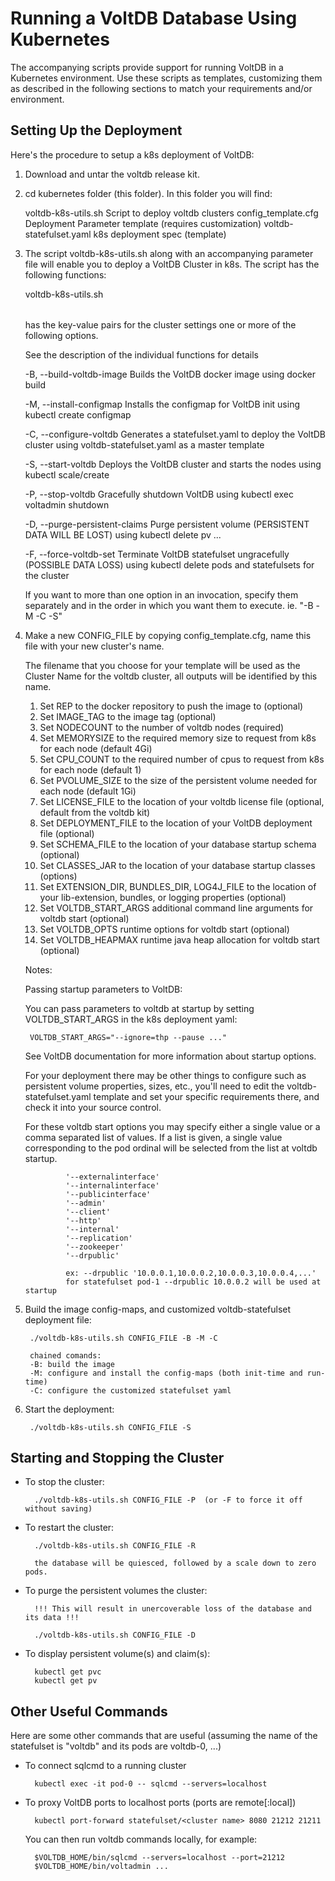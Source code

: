 [comment]: # (This file is part of VoltDB.)
[comment]: # (Copyright © 2008-2018 VoltDB Inc.)

# Running a VoltDB Database Using Kubernetes

The accompanying scripts provide support for running VoltDB in a Kubernetes environment.
Use these scripts as templates, customizing them as described in the following sections
to match your requirements and/or environment.

## Setting Up the Deployment

Here's the procedure to setup a k8s deployment of VoltDB:

1. Download and untar the voltdb release kit.

2. cd kubernetes folder (this folder). In this folder you will find:

    voltdb-k8s-utils.sh             Script to deploy voltdb clusters
    config_template.cfg             Deployment Parameter template (requires customization)
    voltdb-statefulset.yaml         k8s deployment spec (template)


3. The script voltdb-k8s-utils.sh along with an accompanying parameter file will enable you to deploy a VoltDB Cluster
   in k8s. The script has the following functions:

    voltdb-k8s-utils.sh <cluster-parameter-file> <option>

    <cluster-parameter-file> has the key-value pairs for the cluster settings
    <options> one or more of the following options.

    See the description of the individual functions for details

    -B, --build-voltdb-image        Builds the VoltDB docker image using docker build

    -M, --install-configmap         Installs the configmap for VoltDB init using kubectl create configmap

    -C, --configure-voltdb          Generates a statefulset.yaml to deploy the VoltDB cluster using
                                    voltdb-statefulset.yaml as a master template

    -S, --start-voltdb              Deploys the VoltDB cluster and starts the nodes using kubectl scale/create

    -P, --stop-voltdb               Gracefully shutdown VoltDB using kubectl exec voltadmin shutdown

    -D, --purge-persistent-claims   Purge persistent volume (PERSISTENT DATA WILL BE LOST)
                                    using kubectl delete pv ...

    -F, --force-voltdb-set          Terminate VoltDB statefulset ungracefully (POSSIBLE DATA LOSS)
                                    using kubectl delete pods and statefulsets for the cluster

    If you want to more than one option in an invocation, specify them separately and in the order
    in which you want them to execute. ie. "-B -M -C -S"



4. Make a new CONFIG_FILE by copying config_template.cfg, name this file with your new cluster's name.

    The filename that you choose for your template will be used as the Cluster Name for the voltdb cluster,
    all outputs will be identified by this name.

    1. Set REP to the docker repository to push the image to (optional)
    2. Set IMAGE_TAG to the image tag (optional)
    3. Set NODECOUNT to the number of voltdb nodes (required)
    4. Set MEMORYSIZE to the required memory size to request from k8s for each node (default 4Gi)
    5. Set CPU_COUNT to the required number of cpus to request from k8s for each node (default 1)
    6. Set PVOLUME_SIZE to the size of the persistent volume needed for each node (default 1Gi)
    7. Set LICENSE_FILE to the location of your voltdb license file (optional, default from the voltdb kit)
    8. Set DEPLOYMENT_FILE to the location of your VoltDB deployment file (optional)
    9. Set SCHEMA_FILE to the location of your database startup schema (optional)
   10. Set CLASSES_JAR to the location of your database startup classes (options)
   11. Set EXTENSION_DIR, BUNDLES_DIR, LOG4J_FILE  to the location of your lib-extension, bundles, or logging properties (optional)
   12. Set VOLTDB_START_ARGS additional command line arguments for voltdb start (optional)
   13. Set VOLTDB_OPTS runtime options for voltdb start (optional)
   14. Set VOLTDB_HEAPMAX runtime java heap allocation for voltdb start (optional)

    Notes:

    Passing startup parameters to VoltDB:

    You can pass parameters to voltdb at startup by setting VOLTDB_START_ARGS in the k8s deployment yaml:

        VOLTDB_START_ARGS="--ignore=thp --pause ..."

    See VoltDB documentation for more information about startup options.

    For your deployment there may be other things to configure such as persistent volume properties, sizes, etc.,
    you'll need to edit the voltdb-statefulset.yaml template and set your specific requirements there, and check
    it into your source control.

    For these voltdb start options you may specify either a single value or a comma separated list of values.
    If a list is given, a single value corresponding to the pod ordinal will be selected from the list
    at voltdb startup.

                '--externalinterface'
                '--internalinterface'
                '--publicinterface'
                '--admin'
                '--client'
                '--http'
                '--internal'
                '--replication'
                '--zookeeper'
                '--drpublic'

                ex: --drpublic '10.0.0.1,10.0.0.2,10.0.0.3,10.0.0.4,...'
                for statefulset pod-1 --drpublic 10.0.0.2 will be used at startup


5. Build the image config-maps, and customized voltdb-statefulset deployment file:

        ./voltdb-k8s-utils.sh CONFIG_FILE -B -M -C

        chained comands:
        -B: build the image
        -M: configure and install the config-maps (both init-time and run-time)
        -C: configure the customized statefulset yaml

6. Start the deployment:

        ./voltdb-k8s-utils.sh CONFIG_FILE -S


## Starting and Stopping the Cluster

* To stop the cluster:

        ./voltdb-k8s-utils.sh CONFIG_FILE -P  (or -F to force it off without saving)

* To restart the cluster:

        ./voltdb-k8s-utils.sh CONFIG_FILE -R

        the database will be quiesced, followed by a scale down to zero pods.

* To purge the persistent volumes the cluster:

        !!! This will result in unercoverable loss of the database and its data !!!

        ./voltdb-k8s-utils.sh CONFIG_FILE -D

* To display persistent volume(s) and claim(s):

        kubectl get pvc
        kubectl get pv


## Other Useful Commands

Here are some other commands that are useful (assuming the name of the statefulset is "voltdb" and its pods are voltdb-0, ...)

* To connect sqlcmd to a running cluster

        kubectl exec -it pod-0 -- sqlcmd --servers=localhost

* To proxy VoltDB ports to localhost ports (ports are remote[:local])

        kubectl port-forward statefulset/<cluster name> 8080 21212 21211

   You can then run voltdb commands locally, for example:

        $VOLTDB_HOME/bin/sqlcmd --servers=localhost --port=21212
        $VOLTDB_HOME/bin/voltadmin ...
